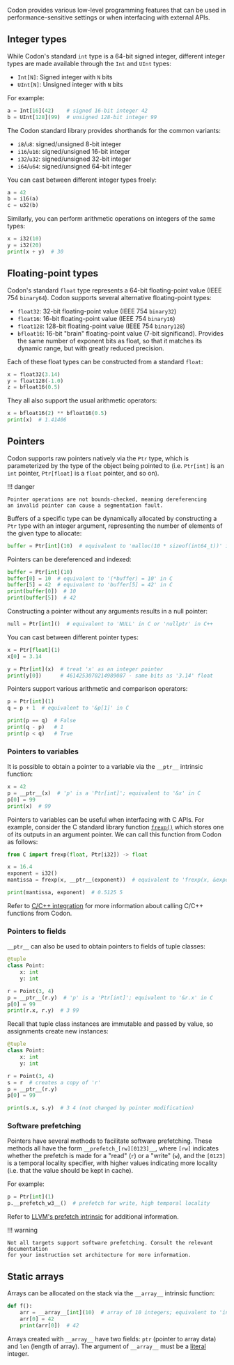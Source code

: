 Codon provides various low-level programming features that can
be used in performance-sensitive settings or when interfacing
with external APIs.

## Integer types

While Codon's standard `int` type is a 64-bit signed integer,
different integer types are made available through the `Int`
and `UInt` types:

- `Int[N]`: Signed integer with `N` bits
- `UInt[N]`: Unsigned integer with `N` bits

For example:

``` python
a = Int[16](42)    # signed 16-bit integer 42
b = UInt[128](99)  # unsigned 128-bit integer 99
```

The Codon standard library provides shorthands for the common variants:

- `i8`/`u8`: signed/unsigned 8-bit integer
- `i16`/`u16`: signed/unsigned 16-bit integer
- `i32`/`u32`: signed/unsigned 32-bit integer
- `i64`/`u64`: signed/unsigned 64-bit integer

You can cast between different integer types freely:

``` python
a = 42
b = i16(a)
c = u32(b)
```

Similarly, you can perform arithmetic operations on integers of the
same types:

``` python
x = i32(10)
y = i32(20)
print(x + y)  # 30
```

## Floating-point types

Codon's standard `float` type represents a 64-bit floating-point value
(IEEE 754 `binary64`). Codon supports several alternative floating-point
types:

- `float32`: 32-bit floating-point value (IEEE 754 `binary32`)
- `float16`: 16-bit floating-point value (IEEE 754 `binary16`)
- `float128`: 128-bit floating-point value (IEEE 754 `binary128`)
- `bfloat16`: 16-bit "brain" floating-point value (7-bit significand).
  Provides the same number of exponent bits as float, so that it matches
  its dynamic range, but with greatly reduced precision.

Each of these float types can be constructed from a standard `float`:

``` python
x = float32(3.14)
y = float128(-1.0)
z = bfloat16(0.5)
```

They all also support the usual arithmetic operators:

``` python
x = bfloat16(2) ** bfloat16(0.5)
print(x)  # 1.41406
```

## Pointers

Codon supports raw pointers natively via the `Ptr` type, which is
parameterized by the type of the object being pointed to (i.e.
`Ptr[int]` is an `int` pointer, `Ptr[float]` is a `float` pointer,
and so on).

!!! danger

    Pointer operations are not bounds-checked, meaning dereferencing
    an invalid pointer can cause a segmentation fault.

Buffers of a specific type can be dynamically allocated by constructing
a `Ptr` type with an integer argument, representing the number of elements
of the given type to allocate:

``` python
buffer = Ptr[int](10)  # equivalent to 'malloc(10 * sizeof(int64_t))' in C
```

Pointers can be dereferenced and indexed:

``` python
buffer = Ptr[int](10)
buffer[0] = 10  # equivalent to '(*buffer) = 10' in C
buffer[5] = 42  # equivalent to 'buffer[5] = 42' in C
print(buffer[0])  # 10
print(buffer[5])  # 42
```

Constructing a pointer without any arguments results in a null pointer:

``` python
null = Ptr[int]()  # equivalent to 'NULL' in C or 'nullptr' in C++
```

You can cast between different pointer types:

``` python
x = Ptr[float](1)
x[0] = 3.14

y = Ptr[int](x)  # treat 'x' as an integer pointer
print(y[0])      # 4614253070214989087 - same bits as '3.14' float
```

Pointers support various arithmetic and comparison operators:

``` python
p = Ptr[int](1)
q = p + 1  # equivalent to '&p[1]' in C

print(p == q)  # False
print(q - p)   # 1
print(p < q)   # True
```

### Pointers to variables

It is possible to obtain a pointer to a variable via the `__ptr__` intrinsic
function:

``` python
x = 42
p = __ptr__(x)  # 'p' is a 'Ptr[int]'; equivalent to '&x' in C
p[0] = 99
print(x)  # 99
```

Pointers to variables can be useful when interfacing with C APIs. For example,
consider the C standard library function [`frexp()`](https://en.cppreference.com/w/cpp/numeric/math/frexp.html)
which stores one of its outputs in an argument pointer. We can call this
function from Codon as follows:

``` python
from C import frexp(float, Ptr[i32]) -> float

x = 16.4
exponent = i32()
mantissa = frexp(x, __ptr__(exponent))  # equivalent to 'frexp(x, &exponent)' in C

print(mantissa, exponent)  # 0.5125 5
```

Refer to [C/C++ integration](../integrations/cpp/cpp-from-codon.md) for more information about
calling C/C++ functions from Codon.

### Pointers to fields

`__ptr__` can also be used to obtain pointers to fields of tuple classes:

``` python
@tuple
class Point:
    x: int
    y: int

r = Point(3, 4)
p = __ptr__(r.y)  # 'p' is a 'Ptr[int]'; equivalent to '&r.x' in C
p[0] = 99
print(r.x, r.y)  # 3 99
```

Recall that tuple class instances are immutable and passed by value, so
assignments create new instances:

``` python
@tuple
class Point:
    x: int
    y: int

r = Point(3, 4)
s = r  # creates a copy of 'r'
p = __ptr__(r.y)
p[0] = 99

print(s.x, s.y)  # 3 4 (not changed by pointer modification)
```

### Software prefetching

Pointers have several methods to facilitate software prefetching. These
methods all have the form `__prefetch_[rw][0123]__`, where `[rw]` indicates
whether the prefetch is made for a "read" (`r`) or a "write" (`w`), and
the `[0123]` is a temporal locality specifier, with higher values indicating
more locality (i.e. that the value should be kept in cache).

For example:

``` python
p = Ptr[int](1)
p.__prefetch_w3__()  # prefetch for write, high temporal locality
```

Refer to [LLVM's prefetch intrinsic](https://llvm.org/docs/LangRef.html#llvm-prefetch-intrinsic)
for additional information.

!!! warning

    Not all targets support software prefetching. Consult the relevant documentation
    for your instruction set architecture for more information.

## Static arrays

Arrays can be allocated on the stack via the `__array__` intrinsic function:

``` python
def f():
    arr = __array__[int](10)  # array of 10 integers; equivalent to 'int64_t arr[10]' in C
    arr[0] = 42
    print(arr[0])  # 42
```

Arrays created with `__array__` have two fields: `ptr` (pointer to array data) and `len`
(length of array). The argument of `__array__` must be a [literal](meta.md#literals) integer.
